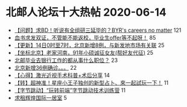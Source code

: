 # 北邮人论坛十大热帖 2020-06-14

- [【问题】求BD！听说有全组研三延毕的？BYR's careers no matter](https://bbs.byr.cn/article/Talking/6202410) 121
- [血书求发双证，不管能不能返校，毕业生offer等不起呀！](https://bbs.byr.cn/article/Job/2091847) 85
- [【更新】14日0时至7时，北京新增8例，与新发地市场有关联](https://bbs.byr.cn/article/Picture/3258341) 25
- [【坐标北京】老家河南，91年小硕诚征女友(帮好友代征)](https://bbs.byr.cn/article/Friends/1962703) 25
- [北邮毕业去银行工作的都从事什么职位？](https://bbs.byr.cn/article/WorkLife/1147136) 23
- [北京新增36例确诊。。。](https://bbs.byr.cn/article/AimGraduate/1192162) 22
- [【心得】激光近视手术科普+术后分享](https://bbs.byr.cn/article/Health/221165) 14
- [【转】超神准！星座小王子独创的新型占卜、來一起試玩一下！](https://bbs.byr.cn/article/Constellations/326533) 11
- [【字节跳动】“玩转前端”字节跳动技术训练营](https://bbs.byr.cn/article/WWWTechnology/41585) 11
- [求租辉煌国际一居室](https://bbs.byr.cn/article/Home/125283) 5



